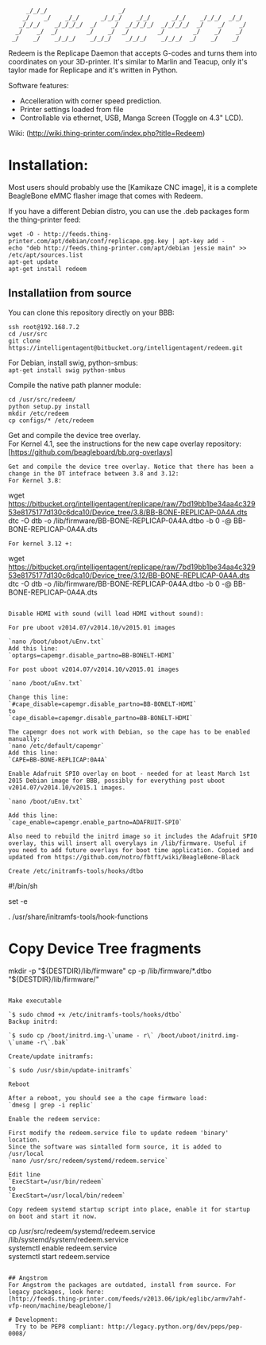 ```
     _/_/_/                    _/                                     
    _/    _/    _/_/      _/_/_/    _/_/      _/_/    _/_/_/  _/_/    
   _/_/_/    _/_/_/_/  _/    _/  _/_/_/_/  _/_/_/_/  _/    _/    _/   
  _/    _/  _/        _/    _/  _/        _/        _/    _/    _/    
 _/    _/    _/_/_/    _/_/_/    _/_/_/    _/_/_/  _/    _/    _/     
```

Redeem is the Replicape Daemon that accepts G-codes and turns them into coordinates on 
your 3D-printer. It's similar to Marlin and Teacup, only it's taylor made for Replicape and it's written in Python. 

Software features:  
- Accelleration with corner speed prediction.  
- Printer settings loaded from file  
- Controllable via ethernet, USB, Manga Screen (Toggle on 4.3" LCD).   

Wiki: (http://wiki.thing-printer.com/index.php?title=Redeem)

# Installation:  
Most users should probably use the [Kamikaze CNC image], it is a complete BeagleBone eMMC flasher image that comes with Redeem. 

If you have a different Debian distro, you can use the .deb packages form the thing-printer feed:  
```
wget -O - http://feeds.thing-printer.com/apt/debian/conf/replicape.gpg.key | apt-key add -
echo "deb http://feeds.thing-printer.com/apt/debian jessie main" >> /etc/apt/sources.list
apt-get update
apt-get install redeem
```

## Installatiion from source
You can clone this repository directly on your BBB:  
```
ssh root@192.168.7.2
cd /usr/src  
git clone https://intelligentagent@bitbucket.org/intelligentagent/redeem.git  
```

For Debian, install swig, python-smbus:  
`apt-get install swig python-smbus`

Compile the native path planner module:  
```
cd /usr/src/redeem/
python setup.py install  
mkdir /etc/redeem
cp configs/* /etc/redeem
```

Get and compile the device tree overlay.  
For Kernel 4.1, see the instructions for the new cape overlay repository: [https://github.com/beagleboard/bb.org-overlays]

```
Get and compile the device tree overlay. Notice that there has been a change in the DT intefrace between 3.8 and 3.12:  
For Kernel 3.8:
```
wget https://bitbucket.org/intelligentagent/replicape/raw/7bd19bb1be34aa4c32953e8175177d130c6dca10/Device_tree/3.8/BB-BONE-REPLICAP-0A4A.dts
dtc -O dtb -o /lib/firmware/BB-BONE-REPLICAP-0A4A.dtbo -b 0 -@ BB-BONE-REPLICAP-0A4A.dts
```
For kernel 3.12 +:  
```
wget https://bitbucket.org/intelligentagent/replicape/raw/7bd19bb1be34aa4c32953e8175177d130c6dca10/Device_tree/3.12/BB-BONE-REPLICAP-0A4A.dts
dtc -O dtb -o /lib/firmware/BB-BONE-REPLICAP-0A4A.dtbo -b 0 -@ BB-BONE-REPLICAP-0A4A.dts
```

Disable HDMI with sound (will load HDMI without sound):  

For pre uboot v2014.07/v2014.10/v2015.01 images

`nano /boot/uboot/uEnv.txt`  
Add this line:  
`optargs=capemgr.disable_partno=BB-BONELT-HDMI`

For post uboot v2014.07/v2014.10/v2015.01 images

`nano /boot/uEnv.txt`  

Change this line:  
`#cape_disable=capemgr.disable_partno=BB-BONELT-HDMI`
to
`cape_disable=capemgr.disable_partno=BB-BONELT-HDMI`

The capemgr does not work with Debian, so the cape has to be enabled manually:  
`nano /etc/default/capemgr`  
Add this line:  
`CAPE=BB-BONE-REPLICAP:0A4A`  

Enable Adafruit SPI0 overlay on boot - needed for at least March 1st 2015 Debian image for BBB, possibly for everything post uboot v2014.07/v2014.10/v2015.1 images.

`nano /boot/uEnv.txt`  

Add this line:  
`cape_enable=capemgr.enable_partno=ADAFRUIT-SPI0`

Also need to rebuild the initrd image so it includes the Adafruit SPI0 overlay, this will insert all overylays in /lib/firmware. Useful if you need to add future overlays for boot time application. Copied and updated from https://github.com/notro/fbtft/wiki/BeagleBone-Black

Create /etc/initramfs-tools/hooks/dtbo

```
#!/bin/sh

set -e

. /usr/share/initramfs-tools/hook-functions

# Copy Device Tree fragments
mkdir -p "${DESTDIR}/lib/firmware"
cp -p /lib/firmware/*.dtbo "${DESTDIR}/lib/firmware/"
```

Make executable

`$ sudo chmod +x /etc/initramfs-tools/hooks/dtbo`
Backup initrd:

`$ sudo cp /boot/initrd.img-\`uname - r\` /boot/uboot/initrd.img-\`uname -r\`.bak`

Create/update initramfs:

`$ sudo /usr/sbin/update-initramfs`

Reboot

After a reboot, you should see a the cape firmware load:  
`dmesg | grep -i replic`  

Enable the redeem service:  

First modify the redeem.service file to update redeem 'binary' location.
Since the software was sintalled form source, it is added to /usr/local
`nano /usr/src/redeem/systemd/redeem.service`

Edit line
`ExecStart=/usr/bin/redeem`
to
`ExecStart=/usr/local/bin/redeem`

Copy redeem systemd startup script into place, enable it for startup on boot and start it now.

```
cp /usr/src/redeem/systemd/redeem.service /lib/systemd/system/redeem.service  
systemctl enable redeem.service  
systemctl start redeem.service  
```

## Angstrom
For Angstrom the packages are outdated, install from source. For legacy packages, look here: 
[http://feeds.thing-printer.com/feeds/v2013.06/ipk/eglibc/armv7ahf-vfp-neon/machine/beaglebone/]

# Development:  
  Try to be PEP8 compliant: http://legacy.python.org/dev/peps/pep-0008/


